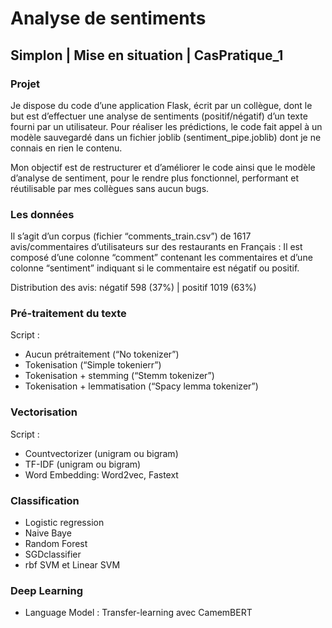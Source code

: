
# Analyse de sentiments 
## Simplon | Mise en situation | CasPratique_1

### Projet 
Je dispose du code d’une application Flask, écrit par un collègue, dont le but est d’effectuer une analyse de sentiments (positif/négatif) d’un texte fourni par un utilisateur. Pour réaliser les prédictions, le code fait appel à un modèle sauvegardé dans un fichier joblib (sentiment_pipe.joblib) dont je ne connais en rien le contenu.

Mon objectif est de restructurer et d’améliorer le code ainsi que le modèle d’analyse de sentiment, pour le rendre plus fonctionnel, performant et réutilisable par mes collègues sans aucun bugs.

### Les données
Il s’agit d’un corpus (fichier “comments_train.csv”) de 1617 avis/commentaires d’utilisateurs sur des restaurants en Français :
Il est composé d’une colonne “comment” contenant les commentaires et d’une colonne “sentiment” indiquant si le commentaire est négatif ou positif.

Distribution des avis: négatif 598 (37%) | positif 1019 (63%)

### Pré-traitement du texte
Script : 
- Aucun prétraitement  (“No tokenizer”)
- Tokenisation (“Simple tokenierr”)
- Tokenisation + stemming (“Stemm tokenizer”)
- Tokenisation + lemmatisation (“Spacy lemma tokenizer”)

### Vectorisation 
Script : 
- Countvectorizer (unigram ou bigram) 
- TF-IDF (unigram ou bigram) 
- Word Embedding: Word2vec, Fastext


### Classification
- Logistic regression 
- Naive Baye 
- Random Forest 
- SGDclassifier 
- rbf SVM et Linear SVM 

### Deep Learning
- Language Model : Transfer-learning avec CamemBERT 
